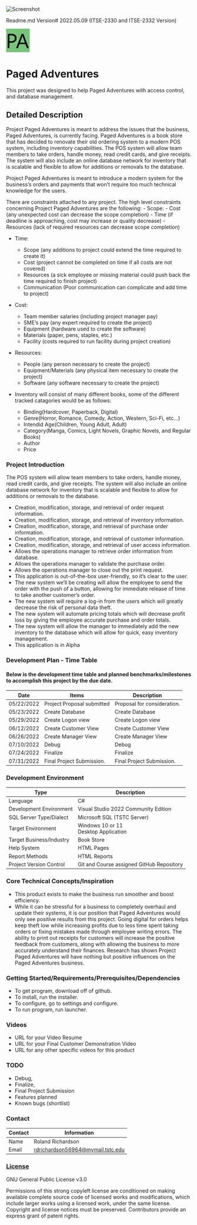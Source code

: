 
![Screenshot](https://github.com/user-attachments/assets/34a9c46a-9eb8-4759-adf5-503b90161e82)

Readme.md Version# 2022.05.09 (ITSE-2330 and ITSE-2332 Version)


![Alternate 'text' description for the image](Icon.png "Icon for Paged Adventures")

# Paged Adventures
This project was designed to help Paged Adventures with access control, and database management.

## Detailed Description

Project Paged Adventures is meant to address the issues that the business, Paged Adventures, is currently facing. Paged Adventures is a book store that has decided to renovate their old ordering system to a modern POS system, including inventory capabilities. The POS system will allow team members to take orders, handle money, read credit cards, and give receipts. The system will also include an online database network for inventory that is scalable and flexible to allow for additions or removals to the database.

Project Paged Adventures is meant to introduce a modern system for the business’s orders and payments that won’t require too much technical knowledge for the users.

There are constraints attached to any project. The high level constraints concerning Project Paged Adventures are the following:
    - Scope:
    - Cost (any unexpected cost can decrease the scope completion)
    - Time (if deadline is approaching, cost may increase or quality decrease)
    - Resources (lack of required resources can decrease scope completion)
- Time:
    - Scope (any additions to project could extend the time required to create it)
    - Cost (project cannot be completed on time if all costs are not covered)
    - Resources (a sick employee or missing material could push back the time required to finish project)
    - Communication (Poor communication can complicate and add time to project)
- Cost:
    - Team member salaries (including project manager pay)
    - SME’s pay (any expert required to create the project)
    - Equipment (hardware used to create the software)
    - Materials (paper, pens, staples, etc.)
    - Facility (costs required to run facility during project creation)
- Resources:
    - People (any person necessary to create the project)
    - Equipment/Materials (any physical item necessary to create the project)
    - Software (any software necessary to create the project)

- Inventory will consist of many different books, some of the different tracked catagories would be as follows:
    - Binding(Hardcover, Paperback, Digital)
    - Genre(Horror, Romance, Comedy, Action, Western, Sci-Fi, etc...)
    - Intendid Age(Children, Young Adult, Adult)
    - Category(Manga, Comics, Light Novels, Graphic Novels, and Regular Books)
    - Author
    - Price


### Project Introduction

The POS system will allow team members to take orders, handle money, read credit cards, and give receipts. The system will also include an online database network for inventory that is scalable and flexible to allow for additions or removals to the database.
- Creation, modification, storage, and retrieval of order request information.
- Creation, modification, storage, and retrieval of inventory information.
- Creation, modification, storage, and retrieval of purchase order information.
- Creation, modification, storage, and retrieval of customer information.
- Creation, modification, storage, and retrieval of user access information.
- Allows the operations manager to retrieve order information from database.
- Allows the operations manager to validate the purchase order.
- Allows the operations manager to close out the print request.
- This application is out-of-the-box user-friendly, so it’s clear to the user.
- The new system we’ll be creating will allow the employee to send the order with the push of a button, allowing for immediate release of time to take another           customer’s order.
- The new system will require a log-in from the users which will greatly decrease the risk of personal data theft.
- The new system will automate pricing totals which will decrease profit loss by giving the employee accurate purchase and order totals.
- The new system will allow the manager to immediately add the new inventory to the database which will allow for quick, easy inventory management.
- This application is in Alpha

### Development Plan - Time Table 

#### Below is the development time table and planned benchmarks/milestones to accomplish this project by the due date.
Date | Items | Description
-----|-------------|--------------
05/22/2022 | Project Proposal submitted | Proposal for consideration.
05/23/2022 | Create Database | Create Database
05/29/2022 | Create Logon view | Create Logon view
06/12/2022 | Create Customer View | Create Customer View
06/26/2022 | Create Manager View | Create Manager View
07/10/2022 | Debug | Debug
07/24/2022 | Finalize | Finalize
07/31/2022 | Final Project Submission. | Final Project Submission.


### Development Environment

Type | Description
-----|-------------
Language | C#
Development Environment | Visual Studio 2022 Community Edition<br>
SQL Server Type/Dialect | Microsoft SQL (TSTC Server)<br>
Target Environment | Windows 10 or 11<br>Desktop Application
Target Business/Industry | Book Store
Help System | HTML Pages
Report Methods | HTML Reports
Project Version Control | Git and Course assigned GitHub Repository

### Core Technical Concepts/Inspiration
- This product exists to make the business run smoother and boost efficiency.
- While it can be stressful for a business to completely overhaul and update their systems, 
it is our position that Paged Adventures would only see positive results from this project. 
Going digital for orders helps keep theft low while increasing profits due to less time spent 
taking orders or fixing mistakes made through employee writing errors. The ability to print 
out receipts for customers will increase the positive feedback from customers, along with 
allowing the business to more accurately understand their finances. Research has shown Project 
Paged Adventures will have nothing but positive influences on the Paged Adventures business.

### Getting Started/Requirements/Prerequisites/Dependencies

- To get program, download off of github.
- To install, run the installer.
- To configure, go to settings and configure.
- To run program, run launcher.

### Videos
- URL for your Video Resume
- URL for your Final Customer Demonstration Video
- URL for any other specific videos for this product


### TODO
- Debug,
- Finalize,
- Final Project Submission
- Features planned
- Known bugs (shortlist)

### Contact

Contact | Information
--------|------
Name | Roland Richardson
Email | rdrichardson56964@mymail.tstc.edu

### [License](https://github.com/TSTC-CPT/22SU-FinalProject-RichardsonRoland/blob/README.md-Update/LICENSE "License")


GNU General Public License v3.0

Permissions of this strong copyleft license are conditioned on making available complete source code of licensed works and modifications, which include larger works using a licensed work, under the same license. Copyright and license notices must be preserved. Contributors provide an express grant of patent rights.
